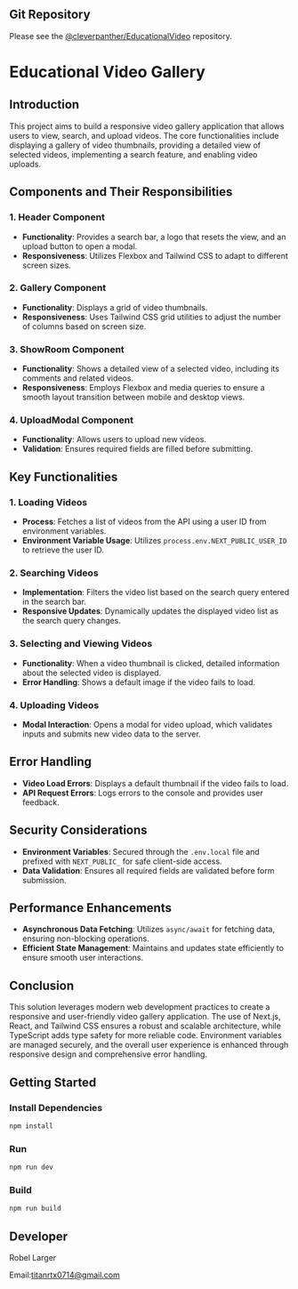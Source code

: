 ## Git Repository

Please see the
[@cleverpanther/EducationalVideo](https://github.com/cleverpanther/EducationalVideo) 
repository.
# Educational Video Gallery

## Introduction

This project aims to build a responsive video gallery application that allows users to view, search, and upload videos. The core functionalities include displaying a gallery of video thumbnails, providing a detailed view of selected videos, implementing a search feature, and enabling video uploads.

## Components and Their Responsibilities

### 1. Header Component
- **Functionality**: Provides a search bar, a logo that resets the view, and an upload button to open a modal.
- **Responsiveness**: Utilizes Flexbox and Tailwind CSS to adapt to different screen sizes.

### 2. Gallery Component
- **Functionality**: Displays a grid of video thumbnails.
- **Responsiveness**: Uses Tailwind CSS grid utilities to adjust the number of columns based on screen size.

### 3. ShowRoom Component
- **Functionality**: Shows a detailed view of a selected video, including its comments and related videos.
- **Responsiveness**: Employs Flexbox and media queries to ensure a smooth layout transition between mobile and desktop views.

### 4. UploadModal Component
- **Functionality**: Allows users to upload new videos.
- **Validation**: Ensures required fields are filled before submitting.

## Key Functionalities

### 1. Loading Videos
- **Process**: Fetches a list of videos from the API using a user ID from environment variables.
- **Environment Variable Usage**: Utilizes `process.env.NEXT_PUBLIC_USER_ID` to retrieve the user ID.

### 2. Searching Videos
- **Implementation**: Filters the video list based on the search query entered in the search bar.
- **Responsive Updates**: Dynamically updates the displayed video list as the search query changes.

### 3. Selecting and Viewing Videos
- **Functionality**: When a video thumbnail is clicked, detailed information about the selected video is displayed.
- **Error Handling**: Shows a default image if the video fails to load.

### 4. Uploading Videos
- **Modal Interaction**: Opens a modal for video upload, which validates inputs and submits new video data to the server.

## Error Handling

- **Video Load Errors**: Displays a default thumbnail if the video fails to load.
- **API Request Errors**: Logs errors to the console and provides user feedback.

## Security Considerations

- **Environment Variables**: Secured through the `.env.local` file and prefixed with `NEXT_PUBLIC_` for safe client-side access.
- **Data Validation**: Ensures all required fields are validated before form submission.

## Performance Enhancements

- **Asynchronous Data Fetching**: Utilizes `async/await` for fetching data, ensuring non-blocking operations.
- **Efficient State Management**: Maintains and updates state efficiently to ensure smooth user interactions.

## Conclusion

This solution leverages modern web development practices to create a responsive and user-friendly video gallery application. The use of Next.js, React, and Tailwind CSS ensures a robust and scalable architecture, while TypeScript adds type safety for more reliable code. Environment variables are managed securely, and the overall user experience is enhanced through responsive design and comprehensive error handling.

## Getting Started

### Install Dependencies

```bash
npm install
```

### Run
```bash
npm run dev
```
### Build
```bash
npm run build
```
## Developer
Robel Larger

Email:titanrtx0714@gmail.com
